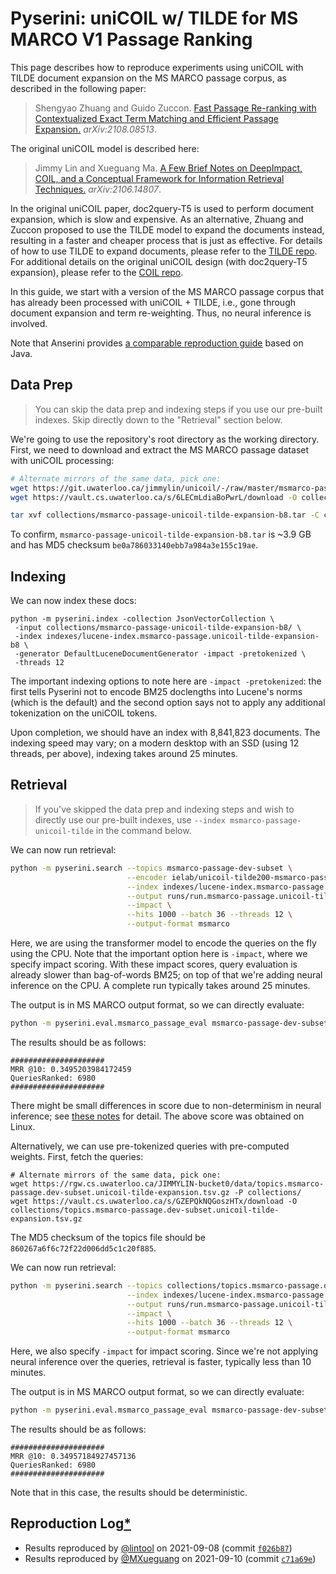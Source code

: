 # Pyserini: uniCOIL w/ TILDE for MS MARCO V1 Passage Ranking

This page describes how to reproduce experiments using uniCOIL with TILDE document expansion on the MS MARCO passage corpus, as described in the following paper:

> Shengyao Zhuang and Guido Zuccon. [Fast Passage Re-ranking with Contextualized Exact Term
Matching and Efficient Passage Expansion.](https://arxiv.org/pdf/2108.08513) _arXiv:2108.08513_.

The original uniCOIL model is described here:

> Jimmy Lin and Xueguang Ma. [A Few Brief Notes on DeepImpact, COIL, and a Conceptual Framework for Information Retrieval Techniques.](https://arxiv.org/abs/2106.14807) _arXiv:2106.14807_.

In the original uniCOIL paper, doc2query-T5 is used to perform document expansion, which is slow and expensive.
As an alternative, Zhuang and Zuccon proposed to use the TILDE model to expand the documents instead, resulting in a faster and cheaper process that is just as effective.
For details of how to use TILDE to expand documents, please refer to the [TILDE repo](https://github.com/ielab/TILDE).
For additional details on the original uniCOIL design (with doc2query-T5 expansion), please refer to the [COIL repo](https://github.com/luyug/COIL/tree/main/uniCOIL).

In this guide, we start with a version of the MS MARCO passage corpus that has already been processed with uniCOIL + TILDE, i.e., gone through document expansion and term re-weighting.
Thus, no neural inference is involved.

Note that Anserini provides [a comparable reproduction guide](https://github.com/castorini/anserini/blob/master/docs/experiments-msmarco-passage-unicoil-tilde-expansion.md) based on Java.

## Data Prep

> You can skip the data prep and indexing steps if you use our pre-built indexes. Skip directly down to the "Retrieval" section below.

We're going to use the repository's root directory as the working directory.
First, we need to download and extract the MS MARCO passage dataset with uniCOIL processing:

```bash
# Alternate mirrors of the same data, pick one:
wget https://git.uwaterloo.ca/jimmylin/unicoil/-/raw/master/msmarco-passage-unicoil-tilde-expansion-b8.tar -P collections/
wget https://vault.cs.uwaterloo.ca/s/6LECmLdiaBoPwrL/download -O collections/msmarco-passage-unicoil-tilde-expansion-b8.tar

tar xvf collections/msmarco-passage-unicoil-tilde-expansion-b8.tar -C collections/
```

To confirm, `msmarco-passage-unicoil-tilde-expansion-b8.tar` is ~3.9 GB and has MD5 checksum `be0a786033140ebb7a984a3e155c19ae`.

## Indexing

We can now index these docs:

```
python -m pyserini.index -collection JsonVectorCollection \
 -input collections/msmarco-passage-unicoil-tilde-expansion-b8/ \
 -index indexes/lucene-index.msmarco-passage.unicoil-tilde-expansion-b8 \
 -generator DefaultLuceneDocumentGenerator -impact -pretokenized \
 -threads 12
```

The important indexing options to note here are `-impact -pretokenized`: the first tells Pyserini not to encode BM25 doclengths into Lucene's norms (which is the default) and the second option says not to apply any additional tokenization on the uniCOIL tokens.

Upon completion, we should have an index with 8,841,823 documents.
The indexing speed may vary; on a modern desktop with an SSD (using 12 threads, per above), indexing takes around 25 minutes.

## Retrieval

> If you've skipped the data prep and indexing steps and wish to directly use our pre-built indexes, use `--index msmarco-passage-unicoil-tilde` in the command below.

We can now run retrieval:

```bash
python -m pyserini.search --topics msmarco-passage-dev-subset \
                          --encoder ielab/unicoil-tilde200-msmarco-passage \
                          --index indexes/lucene-index.msmarco-passage.unicoil-tilde-expansion-b8 \
                          --output runs/run.msmarco-passage.unicoil-tilde-expansion-b8.tsv \
                          --impact \
                          --hits 1000 --batch 36 --threads 12 \
                          --output-format msmarco
```

Here, we are using the transformer model to encode the queries on the fly using the CPU.
Note that the important option here is `-impact`, where we specify impact scoring. 
With these impact scores, query evaluation is already slower than bag-of-words BM25; on top of that we're adding neural inference on the CPU.
A complete run typically takes around 25 minutes.

The output is in MS MARCO output format, so we can directly evaluate:

```bash
python -m pyserini.eval.msmarco_passage_eval msmarco-passage-dev-subset runs/run.msmarco-passage.unicoil-tilde-expansion-b8.tsv
```

The results should be as follows:

```
#####################
MRR @10: 0.3495203984172459
QueriesRanked: 6980
#####################
```

There might be small differences in score due to non-determinism in neural inference; see [these notes](reproducibility.md) for detail.
The above score was obtained on Linux.

Alternatively, we can use pre-tokenized queries with pre-computed weights.
First, fetch the queries:

```
# Alternate mirrors of the same data, pick one:
wget https://rgw.cs.uwaterloo.ca/JIMMYLIN-bucket0/data/topics.msmarco-passage.dev-subset.unicoil-tilde-expansion.tsv.gz -P collections/
wget https://vault.cs.uwaterloo.ca/s/GZEPQkNQGoszHTx/download -O collections/topics.msmarco-passage.dev-subset.unicoil-tilde-expansion.tsv.gz
```

The MD5 checksum of the topics file should be `860267a6f6c72f22d006dd5c1c20f885`.

We can now run retrieval:

```bash
python -m pyserini.search --topics collections/topics.msmarco-passage.dev-subset.unicoil-tilde-expansion.tsv.gz \
                          --index indexes/lucene-index.msmarco-passage.unicoil-tilde-expansion-b8 \
                          --output runs/run.msmarco-passage.unicoil-tilde-expansion-b8.tsv \
                          --impact \
                          --hits 1000 --batch 36 --threads 12 \
                          --output-format msmarco
```

Here, we also specify `-impact` for impact scoring.
Since we're not applying neural inference over the queries, retrieval is faster, typically less than 10 minutes.

The output is in MS MARCO output format, so we can directly evaluate:

```bash
python -m pyserini.eval.msmarco_passage_eval msmarco-passage-dev-subset runs/run.msmarco-passage.unicoil-tilde-expansion-b8.tsv
```

The results should be as follows:

```
#####################
MRR @10: 0.34957184927457136
QueriesRanked: 6980
#####################
```

Note that in this case, the results should be deterministic.

## Reproduction Log[*](reproducibility.md)

+ Results reproduced by [@lintool](https://github.com/lintool) on 2021-09-08 (commit [`f026b87`](https://github.com/castorini/pyserini/commit/f026b871e0e581743fcb09d1eb309e9698767a8d))
+ Results reproduced by [@MXueguang](https://github.com/MXueguang) on 2021-09-10 (commit [`c71a69e`](https://github.com/castorini/pyserini/commit/c71a69e2dfad487e492b9b2b3c21b9b9c2e7cdb5))
